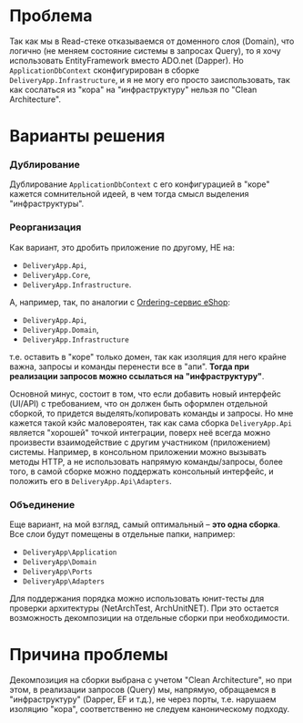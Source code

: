 ﻿# Проблема

Так как мы в Read-cтеке отказываемся от доменного слоя (Domain), что логично (не меняем состояние системы в запросах Query),
то я хочу использовать EntityFramework вместо ADO.net (Dapper). Но `ApplicationDbContext` сконфигурирован в сборке `DeliveryApp.Infrastructure`, и
я не могу его просто заиспользовать, так как сослаться из "кора" на "инфраструктуру" нельзя по "Clean Architecture".

# Варианты решения

### Дублирование

Дублирование `ApplicationDbContext` с его конфигурацией в "коре" кажется сомнительной идеей, в чем тогда смысл выделения "инфраструктуры".

### Реорганизация

Как вариант, это дробить приложение по другому, НЕ на: 
 - `DeliveryApp.Api`, 
 - `DeliveryApp.Core`, 
 - `DeliveryApp.Infrastructure`.

А, например, так, по аналогии с [Ordering-сервис eShop](https://github.com/dotnet/eShop/tree/main/src):
- `DeliveryApp.Api`,
- `DeliveryApp.Domain`,
- `DeliveryApp.Infrastructure`

т.е. оставить в "коре" только домен, так как изоляция для него крайне важна,
запросы и команды перенести все в "апи". **Тогда при реализации запросов можно ссылаться на "инфраструктуру"**.

Основной минус, состоит в том, что если добавить новый интерфейс (UI/API) с требованием, что он должен быть оформлен отдельной сборкой, то придется выделять/копировать команды и запросы.
Но мне кажется такой кэйс маловероятен, так как сама сборка `DeliveryApp.Api` является "хорошей" точкой интеграции, поверх неё всегда можно произвести взаимодействие с другим участником (приложением) системы.
Например, в консольном приложении можно вызывать методы HTTP, а не использовать напрямую команды/запросы, более того, в самой сборке можно поддержать консольный интерфейс,
и положить его в `DeliveryApp.Api\Adapters`.

### Объединение

Еще вариант, на мой взгляд, самый оптимальный – **это одна сборка**. Все слои будут помещены в отдельные папки, например:

- `DeliveryApp\Application`
- `DeliveryApp\Domain`
- `DeliveryApp\Ports`
- `DeliveryApp\Adapters`

Для поддержания порядка можно использовать юнит-тесты для проверки архитектуры (NetArchTest, ArchUnitNET). 
При это остается возможность декомпозиции на отдельные сборки при необходимости.  

# Причина проблемы

Декомпозиция на сборки выбрана с учетом "Clean Architecture", но при этом, в реализации запросов (Query) мы, напрямую, обращаемся в "инфраструктуру" (Dapper, EF и т.д.), не через порты,
т.е. нарушаем изоляцию "кора", соответственно не следуем каноническому подходу.
